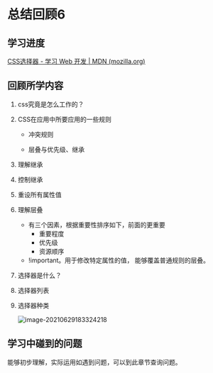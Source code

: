 # 总结回顾6

## 学习进度

[CSS选择器 - 学习 Web 开发 | MDN (mozilla.org)](https://developer.mozilla.org/zh-CN/docs/Learn/CSS/Building_blocks/Selectors)

## 回顾所学内容

1. css究竟是怎么工作的？

2. CSS在应用中所要应用的一些规则

   * 冲突规则

   * 层叠与优先级、继承

3. 理解继承

4. 控制继承

5. 重设所有属性值

6. 理解层叠

   * 有三个因素，根据重要性排序如下，前面的更重要
     * 重要程度
     * 优先级
     * 资源顺序
   * !important。用于修改特定属性的值， 能够覆盖普通规则的层叠。

7. 选择器是什么？

8. 选择器列表

9. 选择器种类

   ![image-20210629183324218](C:\Users\奇迹\AppData\Roaming\Typora\typora-user-images\image-20210629183324218.png)

## 学习中碰到的问题

能够初步理解，实际运用如遇到问题，可以到此章节查询问题。